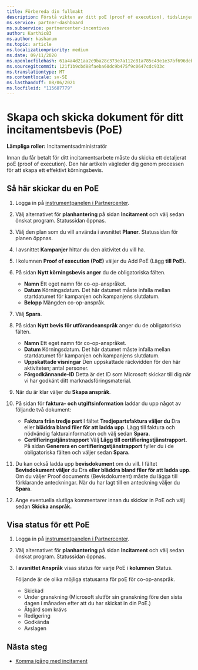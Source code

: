 ```yaml
---
title: Förbereda din fullmakt
description: Förstå vikten av ditt poE (proof of execution), tidslinjer, visningsstatus och riktlinjer för att skicka in.
ms.service: partner-dashboard
ms.subservice: partnercenter-incentives
author: Karthic83
ms.author: kashanum
ms.topic: article
ms.localizationpriority: medium
ms.date: 09/11/2020
ms.openlocfilehash: 61a4a4d21aa2c9ba28c373e7a112c81a785c43e1e37bf696deb77434516a9e7c
ms.sourcegitcommit: 121f1b9cbd88faeba60dc9b475f9c0647cdc933c
ms.translationtype: MT
ms.contentlocale: sv-SE
ms.lasthandoff: 08/06/2021
ms.locfileid: "115687779"
---
```

# <a name="create-and-submit-documents-for-your-incentives-proof-of-execution-poe"></a>Skapa och skicka dokument för ditt incitamentsbevis (PoE)

**Lämpliga roller:** Incitamentsadministratör

Innan du får betalt för ditt incitamentsarbete måste du skicka ett detaljerat poE (proof of execution). Den här artikeln vägleder dig genom processen för att skapa ett effektivt körningsbevis.

## <a name="how-to-submit-a-poe"></a>Så här skickar du en PoE

1. Logga in på [instrumentpanelen i Partnercenter](https://partner.microsoft.com/dashboard/).

2. Välj alternativet för **planhantering** på sidan **Incitament** och välj sedan önskat program. Statussidan öppnas.

3. Välj den plan som du vill använda i avsnittet **Planer**. Statussidan för planen öppnas.

4. I avsnittet **Kampanjer** hittar du den aktivitet du vill ha.

5. I kolumnen **Proof of execution (PoE)** väljer du Add PoE (Lägg **till PoE).**

6. På sidan **Nytt körningsbevis anger** du de obligatoriska fälten.

   - **Namn**  Ett eget namn för co-op-anspråket.
   - **Datum**  Körningsdatum. Det här datumet måste infalla mellan startdatumet för kampanjen och kampanjens slutdatum.
   - **Belopp**  Mängden co-op-anspråk.

7. Välj **Spara**.

8. På sidan **Nytt bevis för utförandeanspråk** anger du de obligatoriska fälten.

   - **Namn**  Ett eget namn för co-op-anspråket.
   - **Datum**  Körningsdatum. Det här datumet måste infalla mellan startdatumet för kampanjen och kampanjens slutdatum.
   - **Uppskattade visningar**   Den uppskattade räckvidden för den här aktiviteten; antal personer.
   - **Förgodkännande-ID**   Detta är det ID som Microsoft skickar till dig när vi har godkänt ditt marknadsföringsmaterial.

9. När du är klar väljer du **Skapa anspråk**.

10. På sidan för **faktura- och utgiftsinformation** laddar du upp något av följande två dokument:
    - **Faktura från tredje part**  I fältet **Tredjepartsfaktura väljer du** Dra eller **bläddra bland filer för att ladda upp**. Lägg till faktura och nödvändig fakturainformation och välj sedan **Spara**.
    - **Certifieringstjänstrapport**  Välj **Lägg till certifieringstjänstrapport.** På sidan **Generera en certifieringstjänstrapport** fyller du i de obligatoriska fälten och väljer sedan **Spara.**

11. Du kan också ladda upp **bevisdokument** om du vill. I fältet **Bevisdokument väljer** du Dra **eller bläddra bland filer för att ladda upp**. Om du väljer Proof documents (Bevisdokument) måste du lägga till förklarande anteckningar. När du har lagt till en anteckning väljer du **Spara**.

12. Ange eventuella slutliga kommentarer innan du skickar in PoE och välj sedan **Skicka anspråk.**

## <a name="view-the-status-of-a-poe"></a>Visa status för ett PoE

1. Logga in på [instrumentpanelen i Partnercenter](https://partner.microsoft.com/dashboard/).

2. Välj alternativet för **planhantering** på sidan **Incitament** och välj sedan önskat program. Statussidan öppnas.

3. I **avsnittet Anspråk** visas status för varje PoE i **kolumnen** Status.

   Följande är de olika möjliga statusarna för poE för co-op-anspråk.

   - Skickad
   - Under granskning (Microsoft slutför sin granskning före den sista dagen i månaden efter att du har skickat in din PoE.)
   - Åtgärd som krävs
   - Redigering
   - Godkända
   - Avslagen

## <a name="next-steps"></a>Nästa steg

- [Komma igång med incitament](incentives-get-started-intro.md)